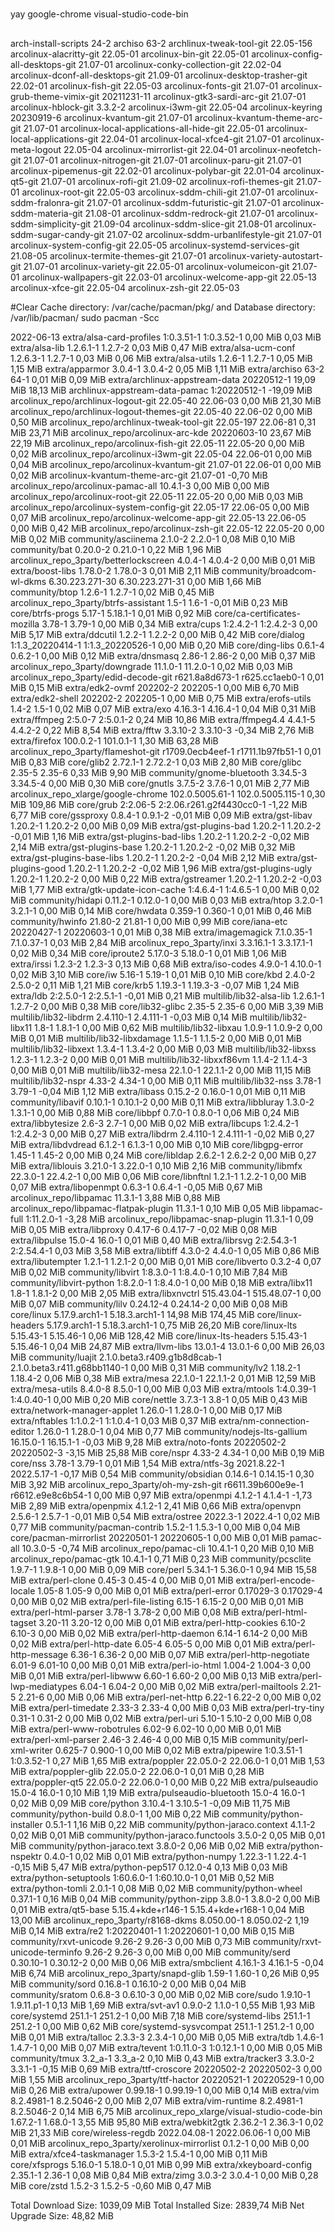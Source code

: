 #
yay google-chrome visual-studio-code-bin

##

arch-install-scripts 24-2
archiso 63-2
archlinux-tweak-tool-git 22.05-156
arcolinux-alacritty-git 22.05-01
arcolinux-bin-git 22.05-01
arcolinux-config-all-desktops-git 21.07-01
arcolinux-conky-collection-git 22.02-04
arcolinux-dconf-all-desktops-git 21.09-01
arcolinux-desktop-trasher-git 22.02-01
arcolinux-fish-git 22.05-03
arcolinux-fonts-git 21.07-01
arcolinux-grub-theme-vimix-git 20211231-11
arcolinux-gtk3-sardi-arc-git 21.07-01
arcolinux-hblock-git 3.3.2-2
arcolinux-i3wm-git 22.05-04
arcolinux-keyring 20230919-6
arcolinux-kvantum-git 21.07-01
arcolinux-kvantum-theme-arc-git 21.07-01
arcolinux-local-applications-all-hide-git 22.05-01
arcolinux-local-applications-git 22.04-01
arcolinux-local-xfce4-git 21.07-01
arcolinux-meta-logout 22.05-04
arcolinux-mirrorlist-git 22.04-01
arcolinux-neofetch-git 21.07-01
arcolinux-nitrogen-git 21.07-01
arcolinux-paru-git 21.07-01
arcolinux-pipemenus-git 22.02-01
arcolinux-polybar-git 22.01-04
arcolinux-qt5-git 21.07-01
arcolinux-rofi-git 21.09-02
arcolinux-rofi-themes-git 21.07-01
arcolinux-root-git 22.05-03
arcolinux-sddm-chili-git 21.07-01
arcolinux-sddm-fralonra-git 21.07-01
arcolinux-sddm-futuristic-git 21.07-01
arcolinux-sddm-materia-git 21.08-01
arcolinux-sddm-redrock-git 21.07-01
arcolinux-sddm-simplicity-git 21.09-04
arcolinux-sddm-slice-git 21.08-01
arcolinux-sddm-sugar-candy-git 21.07-02
arcolinux-sddm-urbanlifestyle-git 21.07-01
arcolinux-system-config-git 22.05-05
arcolinux-systemd-services-git 21.08-05
arcolinux-termite-themes-git 21.07-01
arcolinux-variety-autostart-git 21.07-01
arcolinux-variety-git 22.05-01
arcolinux-volumeicon-git 21.07-01
arcolinux-wallpapers-git 22.03-01
arcolinux-welcome-app-git 22.05-13
arcolinux-xfce-git 22.05-04
arcolinux-zsh-git 22.05-03

#Clear Cache directory: /var/cache/pacman/pkg/ and Database directory: /var/lib/pacman/
sudo pacman -Scc


2022-06-13
extra/alsa-card-profiles                      1:0.3.51-1                    1:0.3.52-1                      0,00 MiB       0,03 MiB
extra/alsa-lib                                1.2.6.1-1                     1.2.7-2                         0,03 MiB       0,47 MiB
extra/alsa-ucm-conf                           1.2.6.3-1                     1.2.7-1                         0,03 MiB       0,06 MiB
extra/alsa-utils                              1.2.6-1                       1.2.7-1                         0,05 MiB       1,15 MiB
extra/apparmor                                3.0.4-1                       3.0.4-2                         0,05 MiB       1,11 MiB
extra/archiso                                 63-2                          64-1                            0,01 MiB       0,09 MiB
extra/archlinux-appstream-data                                              20220512-1                     19,09 MiB      18,13 MiB
archlinux-appstream-data-pamac                1:20220512-1                                                -19,09 MiB
arcolinux_repo/archlinux-logout-git           22.05-40                      22.06-03                        0,00 MiB      21,30 MiB
arcolinux_repo/archlinux-logout-themes-git    22.05-40                      22.06-02                        0,00 MiB       0,50 MiB
arcolinux_repo/archlinux-tweak-tool-git       22.05-197                     22.06-81                        0,31 MiB      23,71 MiB
arcolinux_repo/arcolinux-arc-kde                                            20220603-10                    23,67 MiB      22,19 MiB
arcolinux_repo/arcolinux-fish-git             22.05-11                      22.05-20                        0,00 MiB       0,02 MiB
arcolinux_repo/arcolinux-i3wm-git             22.05-04                      22.06-01                        0,00 MiB       0,04 MiB
arcolinux_repo/arcolinux-kvantum-git          21.07-01                      22.06-01                        0,00 MiB       0,02 MiB
arcolinux-kvantum-theme-arc-git               21.07-01                                                     -0,70 MiB
arcolinux_repo/arcolinux-pamac-all                                          10.4.1-3                        0,00 MiB       0,00 MiB
arcolinux_repo/arcolinux-root-git             22.05-11                      22.05-20                        0,00 MiB       0,03 MiB
arcolinux_repo/arcolinux-system-config-git    22.05-17                      22.06-05                        0,00 MiB       0,07 MiB
arcolinux_repo/arcolinux-welcome-app-git      22.05-13                      22.06-05                        0,00 MiB       0,42 MiB
arcolinux_repo/arcolinux-zsh-git              22.05-12                      22.05-20                        0,00 MiB       0,02 MiB
community/asciinema                           2.1.0-2                       2.2.0-1                         0,08 MiB       0,10 MiB
community/bat                                 0.20.0-2                      0.21.0-1                        0,22 MiB       1,96 MiB
arcolinux_repo_3party/betterlockscreen        4.0.4-1                       4.0.4-2                         0,00 MiB       0,01 MiB
extra/boost-libs                              1.78.0-2                      1.78.0-3                        0,01 MiB       2,11 MiB
community/broadcom-wl-dkms                    6.30.223.271-30               6.30.223.271-31                 0,00 MiB       1,66 MiB
community/btop                                1.2.6-1                       1.2.7-1                         0,02 MiB       0,45 MiB
arcolinux_repo_3party/btrfs-assistant         1.5-1                         1.6-1                          -0,01 MiB       0,23 MiB
core/btrfs-progs                              5.17-1                        5.18.1-1                        0,01 MiB       0,92 MiB
core/ca-certificates-mozilla                  3.78-1                        3.79-1                          0,00 MiB       0,34 MiB
extra/cups                                    1:2.4.2-1                     1:2.4.2-3                       0,00 MiB       5,17 MiB
extra/ddcutil                                 1.2.2-1                       1.2.2-2                         0,00 MiB       0,42 MiB
core/dialog                                   1:1.3_20220414-1              1:1.3_20220526-1                0,00 MiB       0,20 MiB
core/ding-libs                                0.6.1-4                       0.6.2-1                         0,00 MiB       0,12 MiB
extra/dnsmasq                                 2.86-1                        2.86-2                          0,00 MiB       0,37 MiB
arcolinux_repo_3party/downgrade               11.1.0-1                      11.2.0-1                        0,02 MiB       0,03 MiB
arcolinux_repo_3party/edid-decode-git         r621.8a8d673-1                r625.cc1aeb0-1                  0,01 MiB       0,15 MiB
extra/edk2-ovmf                               202202-2                      202205-1                        0,00 MiB       6,70 MiB
extra/edk2-shell                              202202-2                      202205-1                        0,00 MiB       0,75 MiB
extra/erofs-utils                             1.4-2                         1.5-1                           0,02 MiB       0,07 MiB
extra/exo                                     4.16.3-1                      4.16.4-1                        0,04 MiB       0,31 MiB
extra/ffmpeg                                  2:5.0-7                       2:5.0.1-2                       0,24 MiB      10,86 MiB
extra/ffmpeg4.4                               4.4.1-5                       4.4.2-2                         0,22 MiB       8,54 MiB
extra/fftw                                    3.3.10-2                      3.3.10-3                       -0,34 MiB       2,76 MiB
extra/firefox                                 100.0.2-1                     101.0.1-1                       1,30 MiB      63,28 MiB
arcolinux_repo_3party/flameshot-git           r1709.0ecb4eef-1              r1711.1b97fb51-1                0,01 MiB       0,83 MiB
core/glib2                                    2.72.1-1                      2.72.2-1                        0,03 MiB       2,80 MiB
core/glibc                                    2.35-5                        2.35-6                          0,33 MiB       9,90 MiB
community/gnome-bluetooth                     3.34.5-3                      3.34.5-4                        0,00 MiB       0,30 MiB
core/gnutls                                   3.7.5-2                       3.7.6-1                         0,01 MiB       2,77 MiB
arcolinux_repo_xlarge/google-chrome           102.0.5005.61-1               102.0.5005.115-1                0,30 MiB     109,86 MiB
core/grub                                     2:2.06-5                      2:2.06.r261.g2f4430cc0-1       -1,22 MiB       6,77 MiB
core/gssproxy                                 0.8.4-1                       0.9.1-2                        -0,01 MiB       0,09 MiB
extra/gst-libav                               1.20.2-1                      1.20.2-2                        0,00 MiB       0,09 MiB
extra/gst-plugins-bad                         1.20.2-1                      1.20.2-2                       -0,01 MiB       1,16 MiB
extra/gst-plugins-bad-libs                    1.20.2-1                      1.20.2-2                       -0,02 MiB       2,14 MiB
extra/gst-plugins-base                        1.20.2-1                      1.20.2-2                       -0,02 MiB       0,32 MiB
extra/gst-plugins-base-libs                   1.20.2-1                      1.20.2-2                       -0,04 MiB       2,12 MiB
extra/gst-plugins-good                        1.20.2-1                      1.20.2-2                       -0,02 MiB       1,96 MiB
extra/gst-plugins-ugly                        1.20.2-1                      1.20.2-2                        0,00 MiB       0,22 MiB
extra/gstreamer                               1.20.2-1                      1.20.2-2                       -0,03 MiB       1,77 MiB
extra/gtk-update-icon-cache                   1:4.6.4-1                     1:4.6.5-1                       0,00 MiB       0,02 MiB
community/hidapi                              0.11.2-1                      0.12.0-1                        0,00 MiB       0,03 MiB
extra/htop                                    3.2.0-1                       3.2.1-1                         0,00 MiB       0,14 MiB
core/hwdata                                   0.359-1                       0.360-1                         0,01 MiB       0,46 MiB
community/hwinfo                              21.80-2                       21.81-1                         0,00 MiB       0,99 MiB
core/iana-etc                                 20220427-1                    20220603-1                      0,01 MiB       0,38 MiB
extra/imagemagick                             7.1.0.35-1                    7.1.0.37-1                      0,03 MiB       2,84 MiB
arcolinux_repo_3party/inxi                    3.3.16.1-1                    3.3.17.1-1                      0,02 MiB       0,34 MiB
core/iproute2                                 5.17.0-3                      5.18.0-1                        0,01 MiB       1,06 MiB
extra/irssi                                   1.2.3-2                       1.2.3-3                         0,13 MiB       0,68 MiB
extra/iso-codes                               4.9.0-1                       4.10.0-1                        0,02 MiB       3,10 MiB
core/iw                                       5.16-1                        5.19-1                          0,01 MiB       0,10 MiB
core/kbd                                      2.4.0-2                       2.5.0-2                         0,11 MiB       1,21 MiB
core/krb5                                     1.19.3-1                      1.19.3-3                       -0,07 MiB       1,24 MiB
extra/ldb                                     2:2.5.0-1                     2:2.5.1-1                      -0,01 MiB       0,21 MiB
multilib/lib32-alsa-lib                       1.2.6.1-1                     1.2.7-2                         0,00 MiB       0,38 MiB
core/lib32-glibc                              2.35-5                        2.35-6                          0,00 MiB       3,39 MiB
multilib/lib32-libdrm                         2.4.110-1                     2.4.111-1                      -0,03 MiB       0,14 MiB
multilib/lib32-libx11                         1.8-1                         1.8.1-1                         0,00 MiB       0,62 MiB
multilib/lib32-libxau                         1.0.9-1                       1.0.9-2                         0,00 MiB       0,01 MiB
multilib/lib32-libxdamage                     1.1.5-1                       1.1.5-2                         0,00 MiB       0,01 MiB
multilib/lib32-libxext                        1.3.4-1                       1.3.4-2                         0,00 MiB       0,03 MiB
multilib/lib32-libxss                         1.2.3-1                       1.2.3-2                         0,00 MiB       0,01 MiB
multilib/lib32-libxxf86vm                     1.1.4-2                       1.1.4-3                         0,00 MiB       0,01 MiB
multilib/lib32-mesa                           22.1.0-1                      22.1.1-2                        0,00 MiB      11,15 MiB
multilib/lib32-nspr                           4.33-2                        4.34-1                          0,00 MiB       0,11 MiB
multilib/lib32-nss                            3.78-1                        3.79-1                         -0,04 MiB       1,12 MiB
extra/libass                                  0.15.2-2                      0.16.0-1                        0,01 MiB       0,11 MiB
community/libavif                             0.10.1-1                      0.10.1-2                        0,00 MiB       0,11 MiB
extra/libbluray                               1.3.0-2                       1.3.1-1                         0,00 MiB       0,88 MiB
core/libbpf                                   0.7.0-1                       0.8.0-1                         0,06 MiB       0,24 MiB
extra/libbytesize                             2.6-3                         2.7-1                           0,00 MiB       0,02 MiB
extra/libcups                                 1:2.4.2-1                     1:2.4.2-3                       0,00 MiB       0,27 MiB
extra/libdrm                                  2.4.110-1                     2.4.111-1                      -0,02 MiB       0,27 MiB
extra/libdvdread                              6.1.2-1                       6.1.3-1                         0,00 MiB       0,10 MiB
core/libgpg-error                             1.45-1                        1.45-2                          0,00 MiB       0,24 MiB
core/libldap                                  2.6.2-1                       2.6.2-2                         0,00 MiB       0,27 MiB
extra/liblouis                                3.21.0-1                      3.22.0-1                        0,10 MiB       2,16 MiB
community/libmfx                              22.3.0-1                      22.4.2-1                        0,00 MiB       0,06 MiB
core/libnftnl                                 1.2.1-1                       1.2.2-1                         0,00 MiB       0,07 MiB
extra/libopenmpt                              0.6.3-1                       0.6.4-1                        -0,05 MiB       0,67 MiB
arcolinux_repo/libpamac                                                     11.3.1-1                        3,88 MiB       0,88 MiB
arcolinux_repo/libpamac-flatpak-plugin                                      11.3.1-1                        0,10 MiB       0,05 MiB
libpamac-full                                 1:11.2.0-1                                                   -3,28 MiB
arcolinux_repo/libpamac-snap-plugin                                         11.3.1-1                        0,09 MiB       0,05 MiB
extra/libproxy                                0.4.17-6                      0.4.17-7                       -0,02 MiB       0,08 MiB
extra/libpulse                                15.0-4                        16.0-1                          0,01 MiB       0,40 MiB
extra/librsvg                                 2:2.54.3-1                    2:2.54.4-1                      0,03 MiB       3,58 MiB
extra/libtiff                                 4.3.0-2                       4.4.0-1                         0,05 MiB       0,86 MiB
extra/libutempter                             1.2.1-1                       1.2.1-2                         0,00 MiB       0,01 MiB
core/libverto                                                               0.3.2-4                         0,07 MiB       0,02 MiB
community/libvirt                             1:8.3.0-1                     1:8.4.0-1                       0,10 MiB       7,84 MiB
community/libvirt-python                      1:8.2.0-1                     1:8.4.0-1                       0,00 MiB       0,18 MiB
extra/libx11                                  1.8-1                         1.8.1-2                         0,00 MiB       2,05 MiB
extra/libxnvctrl                              515.43.04-1                   515.48.07-1                     0,00 MiB       0,07 MiB
community/lilv                                0.24.12-4                     0.24.14-2                       0,00 MiB       0,08 MiB
core/linux                                    5.17.9.arch1-1                5.18.3.arch1-1                 14,98 MiB     174,45 MiB
core/linux-headers                            5.17.9.arch1-1                5.18.3.arch1-1                  0,75 MiB      26,20 MiB
core/linux-lts                                5.15.43-1                     5.15.46-1                       0,06 MiB     128,42 MiB
core/linux-lts-headers                        5.15.43-1                     5.15.46-1                       0,04 MiB      24,87 MiB
extra/llvm-libs                               13.0.1-4                      13.0.1-6                        0,00 MiB      26,03 MiB
community/luajit                              2.1.0.beta3.r409.g1b8d8cab-1  2.1.0.beta3.r411.g68bb1140-1    0,00 MiB       0,31 MiB
community/lv2                                 1.18.2-1                      1.18.4-2                        0,06 MiB       0,38 MiB
extra/mesa                                    22.1.0-1                      22.1.1-2                        0,01 MiB      12,59 MiB
extra/mesa-utils                              8.4.0-8                       8.5.0-1                         0,00 MiB       0,03 MiB
extra/mtools                                  1:4.0.39-1                    1:4.0.40-1                      0,00 MiB       0,20 MiB
core/nettle                                   3.7.3-1                       3.8-1                           0,05 MiB       0,43 MiB
extra/network-manager-applet                  1.26.0-1                      1.28.0-1                        0,00 MiB       0,17 MiB
extra/nftables                                1:1.0.2-1                     1:1.0.4-1                       0,03 MiB       0,37 MiB
extra/nm-connection-editor                    1.26.0-1                      1.28.0-1                        0,04 MiB       0,77 MiB
community/nodejs-lts-gallium                  16.15.0-1                     16.15.1-1                      -0,03 MiB       9,28 MiB
extra/noto-fonts                              20220502-2                    20220502-3                     -3,15 MiB      25,88 MiB
core/nspr                                     4.33-2                        4.34-1                          0,00 MiB       0,19 MiB
core/nss                                      3.78-1                        3.79-1                          0,01 MiB       1,54 MiB
extra/ntfs-3g                                 2021.8.22-1                   2022.5.17-1                    -0,17 MiB       0,54 MiB
community/obsidian                            0.14.6-1                      0.14.15-1                       0,30 MiB       3,92 MiB
arcolinux_repo_3party/oh-my-zsh-git           r6611.39b600e9e-1             r6612.e9e8c6b54-1               0,00 MiB       0,97 MiB
extra/openmpi                                 4.1.2-1                       4.1.4-1                        -1,73 MiB       2,89 MiB
extra/openpmix                                                              4.1.2-1                         2,41 MiB       0,66 MiB
extra/openvpn                                 2.5.6-1                       2.5.7-1                        -0,01 MiB       0,54 MiB
extra/ostree                                  2022.3-1                      2022.4-1                        0,02 MiB       0,77 MiB
community/pacman-contrib                      1.5.2-1                       1.5.3-1                         0,00 MiB       0,04 MiB
core/pacman-mirrorlist                        20220501-1                    20220605-1                      0,00 MiB       0,01 MiB
pamac-all                                     10.3.0-5                                                     -0,74 MiB
arcolinux_repo/pamac-cli                                                    10.4.1-1                        0,20 MiB       0,10 MiB
arcolinux_repo/pamac-gtk                                                    10.4.1-1                        0,71 MiB       0,23 MiB
community/pcsclite                            1.9.7-1                       1.9.8-1                         0,00 MiB       0,09 MiB
core/perl                                     5.34.1-1                      5.36.0-1                        0,94 MiB      15,58 MiB
extra/perl-clone                              0.45-3                        0.45-4                          0,00 MiB       0,01 MiB
extra/perl-encode-locale                      1.05-8                        1.05-9                          0,00 MiB       0,01 MiB
extra/perl-error                              0.17029-3                     0.17029-4                       0,00 MiB       0,02 MiB
extra/perl-file-listing                       6.15-1                        6.15-2                          0,00 MiB       0,01 MiB
extra/perl-html-parser                        3.78-1                        3.78-2                          0,00 MiB       0,08 MiB
extra/perl-html-tagset                        3.20-11                       3.20-12                         0,00 MiB       0,01 MiB
extra/perl-http-cookies                       6.10-2                        6.10-3                          0,00 MiB       0,02 MiB
extra/perl-http-daemon                        6.14-1                        6.14-2                          0,00 MiB       0,02 MiB
extra/perl-http-date                          6.05-4                        6.05-5                          0,00 MiB       0,01 MiB
extra/perl-http-message                       6.36-1                        6.36-2                          0,00 MiB       0,07 MiB
extra/perl-http-negotiate                     6.01-9                        6.01-10                         0,00 MiB       0,01 MiB
extra/perl-io-html                            1.004-2                       1.004-3                         0,00 MiB       0,01 MiB
extra/perl-libwww                             6.60-1                        6.60-2                          0,00 MiB       0,13 MiB
extra/perl-lwp-mediatypes                     6.04-1                        6.04-2                          0,00 MiB       0,02 MiB
extra/perl-mailtools                          2.21-5                        2.21-6                          0,00 MiB       0,06 MiB
extra/perl-net-http                           6.22-1                        6.22-2                          0,00 MiB       0,02 MiB
extra/perl-timedate                           2.33-3                        2.33-4                          0,00 MiB       0,03 MiB
extra/perl-try-tiny                           0.31-1                        0.31-2                          0,00 MiB       0,02 MiB
extra/perl-uri                                5.10-1                        5.10-2                          0,00 MiB       0,08 MiB
extra/perl-www-robotrules                     6.02-9                        6.02-10                         0,00 MiB       0,01 MiB
extra/perl-xml-parser                         2.46-3                        2.46-4                          0,00 MiB       0,15 MiB
community/perl-xml-writer                     0.625-7                       0.900-1                         0,00 MiB       0,02 MiB
extra/pipewire                                1:0.3.51-1                    1:0.3.52-1                      0,27 MiB       1,65 MiB
extra/poppler                                 22.05.0-2                     22.06.0-1                       0,01 MiB       1,53 MiB
extra/poppler-glib                            22.05.0-2                     22.06.0-1                       0,01 MiB       0,28 MiB
extra/poppler-qt5                             22.05.0-2                     22.06.0-1                       0,00 MiB       0,22 MiB
extra/pulseaudio                              15.0-4                        16.0-1                          0,10 MiB       1,19 MiB
extra/pulseaudio-bluetooth                    15.0-4                        16.0-1                          0,02 MiB       0,09 MiB
core/python                                   3.10.4-1                      3.10.5-1                       -0,09 MiB      11,75 MiB
community/python-build                                                      0.8.0-1                         1,00 MiB       0,22 MiB
community/python-installer                                                  0.5.1-1                         1,16 MiB       0,22 MiB
community/python-jaraco.context                                             4.1.1-2                         0,02 MiB       0,01 MiB
community/python-jaraco.functools                                           3.5.0-2                         0,05 MiB       0,01 MiB
community/python-jaraco.text                                                3.8.0-2                         0,06 MiB       0,02 MiB
extra/python-nspektr                                                        0.4.0-1                         0,02 MiB       0,01 MiB
extra/python-numpy                            1.22.3-1                      1.22.4-1                       -0,15 MiB       5,47 MiB
extra/python-pep517                                                         0.12.0-4                        0,13 MiB       0,03 MiB
extra/python-setuptools                       1:60.6.0-1                    1:60.10.0-1                     0,01 MiB       0,52 MiB
extra/python-tomli                                                          2.0.1-1                         0,08 MiB       0,02 MiB
community/python-wheel                                                      0.37.1-1                        0,16 MiB       0,04 MiB
community/python-zipp                         3.8.0-1                       3.8.0-2                         0,00 MiB       0,01 MiB
extra/qt5-base                                5.15.4+kde+r146-1             5.15.4+kde+r168-1               0,04 MiB      13,00 MiB
arcolinux_repo_3party/r8168-dkms              8.050.00-1                    8.050.02-2                      1,19 MiB       0,14 MiB
extra/re2                                     1:20220401-1                  1:20220601-1                    0,00 MiB       0,15 MiB
community/rxvt-unicode                        9.26-2                        9.26-3                          0,00 MiB       0,73 MiB
community/rxvt-unicode-terminfo               9.26-2                        9.26-3                          0,00 MiB       0,00 MiB
community/serd                                0.30.10-1                     0.30.12-2                       0,00 MiB       0,06 MiB
extra/smbclient                               4.16.1-3                      4.16.1-5                       -0,04 MiB       6,74 MiB
arcolinux_repo_3party/snapd-glib              1.59-1                        1.60-1                          0,26 MiB       0,95 MiB
community/sord                                0.16.8-1                      0.16.10-2                       0,00 MiB       0,04 MiB
community/sratom                              0.6.8-3                       0.6.10-3                        0,00 MiB       0,02 MiB
core/sudo                                     1.9.10-1                      1.9.11.p1-1                     0,13 MiB       1,69 MiB
extra/svt-av1                                 0.9.0-2                       1.1.0-1                         0,55 MiB       1,93 MiB
core/systemd                                  251.1-1                       251.2-1                         0,00 MiB       7,18 MiB
core/systemd-libs                             251.1-1                       251.2-1                         0,00 MiB       0,62 MiB
core/systemd-sysvcompat                       251.1-1                       251.2-1                         0,00 MiB       0,01 MiB
extra/talloc                                  2.3.3-3                       2.3.4-1                         0,00 MiB       0,05 MiB
extra/tdb                                     1.4.6-1                       1.4.7-1                         0,00 MiB       0,07 MiB
extra/tevent                                  1:0.11.0-3                    1:0.12.1-1                      0,00 MiB       0,05 MiB
community/tmux                                3.2_a-1                       3.3_a-2                         0,10 MiB       0,43 MiB
extra/tracker3                                3.3.0-2                       3.3.1-1                        -0,15 MiB       0,69 MiB
extra/ttf-croscore                            20220502-2                    20220502-3                      0,00 MiB       1,55 MiB
arcolinux_repo_3party/ttf-hactor              20220521-1                    20220529-1                      0,00 MiB       0,26 MiB
extra/upower                                  0.99.18-1                     0.99.19-1                       0,00 MiB       0,14 MiB
extra/vim                                     8.2.4981-1                    8.2.5046-2                      0,00 MiB       2,07 MiB
extra/vim-runtime                             8.2.4981-1                    8.2.5046-2                      0,14 MiB       6,75 MiB
arcolinux_repo_xlarge/visual-studio-code-bin  1.67.2-1                      1.68.0-1                        3,55 MiB      95,80 MiB
extra/webkit2gtk                              2.36.2-1                      2.36.3-1                        0,02 MiB      21,33 MiB
core/wireless-regdb                           2022.04.08-1                  2022.06.06-1                    0,00 MiB       0,01 MiB
arcolinux_repo_3party/xerolinux-mirrorlist                                  0.1.2-1                         0,00 MiB       0,00 MiB
extra/xfce4-taskmanager                       1.5.3-2                       1.5.4-1                         0,00 MiB       0,11 MiB
core/xfsprogs                                 5.16.0-1                      5.18.0-1                        0,01 MiB       0,99 MiB
extra/xkeyboard-config                        2.35.1-1                      2.36-1                          0,08 MiB       0,84 MiB
extra/zimg                                    3.0.3-2                       3.0.4-1                         0,00 MiB       0,28 MiB
core/zstd                                     1.5.2-3                       1.5.2-5                        -0,60 MiB       0,47 MiB

Total Download Size:   1039,09 MiB
Total Installed Size:  2839,74 MiB
Net Upgrade Size:        48,82 MiB